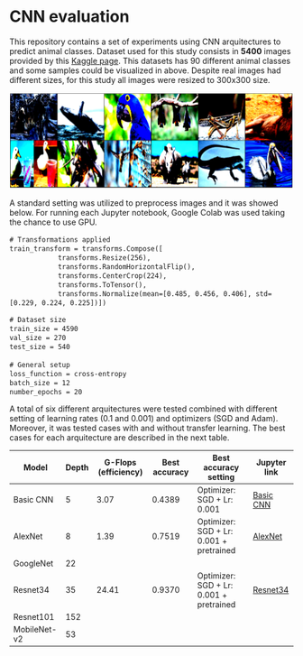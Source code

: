 # CNN evaluation

This repository contains a set of experiments using CNN arquitectures to predict animal classes. Dataset used for this study consists in **5400** images provided by this [Kaggle page](https://www.kaggle.com/datasets/iamsouravbanerjee/animal-image-dataset-90-different-animals). This datasets has 90 different animal classes and some samples could be visualized in above. Despite real images had different sizes, for this study all images were resized to 300x300 size.

![Sample images](https://github.com/victorcaquilpan/CNN_evaluation/blob/main/images/Sample%20images.PNG)

A standard setting was utilized to preprocess images and it was showed below. For running each Jupyter notebook, Google Colab was used taking the chance to use GPU. 

```
# Transformations applied
train_transform = transforms.Compose([
            transforms.Resize(256),
            transforms.RandomHorizontalFlip(),
            transforms.CenterCrop(224),
            transforms.ToTensor(),
            transforms.Normalize(mean=[0.485, 0.456, 0.406], std=[0.229, 0.224, 0.225])])
```

```
# Dataset size
train_size = 4590
val_size = 270
test_size = 540

# General setup
loss_function = cross-entropy
batch_size = 12
number_epochs = 20
```

A total of six different arquitectures were tested combined with different setting of learning rates (0.1 and 0.001) and optimizers (SGD and Adam). Moreover, it was tested cases with and without transfer learning. The best cases for each arquitecture are described in the next table.

| Model         | Depth          | G-Flops (efficiency) | Best accuracy | Best accuracy setting | Jupyter link |
| ------------- | ------------- |----------------|-----------------|-----------------------|--------------|          
| Basic CNN     | 5                                |    3.07          |     0.4389          |Optimizer: SGD + Lr: 0.001|[Basic CNN](https://github.com/victorcaquilpan/CNN_evaluation/blob/main/code/basic_cnn.ipynb)
| AlexNet       | 8                                   |  1.39            | 0.7519          |Optimizer: SGD + Lr: 0.001 + pretrained | [AlexNet](https://github.com/victorcaquilpan/CNN_evaluation/blob/main/code/alexnet.ipynb)|
| GoogleNet     | 22                                |              |               |||
| Resnet34      | 35                                 |    24.41        | 0.9370              |Optimizer: SGD + Lr: 0.001 + pretrained|[Resnet34](https://github.com/victorcaquilpan/CNN_evaluation/blob/main/code/resnet34.ipynb) |
| Resnet101     | 152                                |              |  |||
| MobileNet-v2  | 53                                 |              | |||
